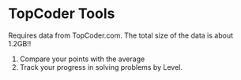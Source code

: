 TopCoder Tools
==============

Requires data from TopCoder.com. The total size of the data is about 1.2GB!! 

1. Compare your points with the average
2. Track your progress in solving problems by Level.